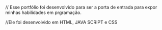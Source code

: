 // Esse portfólio foi desenvolvido para ser a porta de entrada para expor minhas habilidades em prgramação.

//Ele foi desenvolvido em HTML, JAVA SCRIPT e CSS
